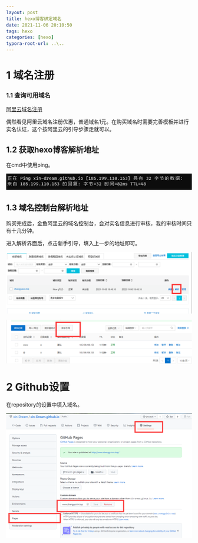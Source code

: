 ```yaml
---
layout: post
title: hexo博客绑定域名
date: 2021-11-06 20:10:50
tags: hexo
categories: [hexo]
typora-root-url: ..\..
---
```


# 1 域名注册

### 1.1 查询可用域名

[阿里云域名注册	](https://wanwang.aliyun.com/domain/yumingheji)

偶然看见阿里云域名注册优惠，普通域名1元。在购买域名时需要完善模板并进行实名认证，这个按阿里云的引导步骤走就可以。

## 1.2 获取hexo博客解析地址

在cmd中使用ping。

![获取地址](/images/hexo博客绑定域名/image-20211106202733833.png)

## 1.3 域名控制台解析地址

购买完成后，金鱼阿里云的域名控制台，会对实名信息进行审核，我的审核时间只有十几分钟。

进入解析界面后，点击新手引导，填入上一步的地址即可。

![域名控制台](/images/hexo博客绑定域名/image-20211106202819192.png)

![填写解析地址](/images/hexo博客绑定域名/image-20211106203032509.png)

# 2 Github设置

在repository的设置中填入域名。

![image-20211106203431965](/images/hexo博客绑定域名/image-20211106203431965.png)



